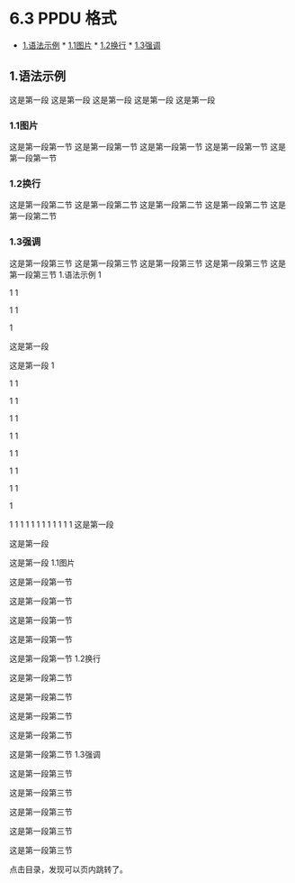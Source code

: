 # 6.3 PPDU 格式
 * [1.语法示例](#1) * [1.1图片](#1.1) * [1.2换行](#1.2) * [1.3强调](#1.3) 

 <h2 id="1">1.语法示例</h2> 这是第一段 这是第一段 这是第一段 这是第一段 这是第一段 <h3 id="1.1">1.1图片</h3> 这是第一段第一节 这是第一段第一节 这是第一段第一节 这是第一段第一节 这是第一段第一节 <h3 id="1.2">1.2换行</h3> 这是第一段第二节 这是第一段第二节 这是第一段第二节 这是第一段第二节 这是第一段第二节 <h3 id="1.1">1.3强调</h3> 这是第一段第三节 这是第一段第三节 这是第一段第三节 这是第一段第三节 这是第一段第三节
1.语法示例
1


1
1


1
1


1

这是第一段

这是第一段
1


1
1


1
1


1
1


1
1


1
1


1
1


1
1


1

1
1
1
1
1
1
1
1
1
1
1
1
这是第一段

这是第一段

这是第一段
1.1图片

这是第一段第一节

这是第一段第一节

这是第一段第一节

这是第一段第一节

这是第一段第一节
1.2换行

这是第一段第二节

这是第一段第二节

这是第一段第二节

这是第一段第二节

这是第一段第二节
1.3强调

这是第一段第三节

这是第一段第三节

这是第一段第三节

这是第一段第三节

这是第一段第三节

点击目录，发现可以页内跳转了。
